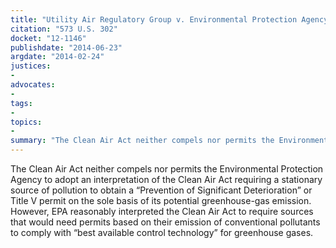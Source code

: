 ```yaml
---
title: "Utility Air Regulatory Group v. Environmental Protection Agency"
citation: "573 U.S. 302"
docket: "12-1146"
publishdate: "2014-06-23"
argdate: "2014-02-24"
justices:
- 
advocates:
- 
tags:
- 
topics:
- 
summary: "The Clean Air Act neither compels nor permits the Environmental Protection Agency to adopt an interpretation of the Clean Air Act requiring a stationary source of pollution to obtain a “Prevention of Significant Deterioration” or Title V permit on the sole basis of its potential greenhouse-gas emission. However, EPA reasonably interpreted the Clean Air Act to require sources that would need permits based on their emission of conventional pollutants to comply with “best available control technology” for greenhouse gases."
---
```

The Clean Air Act neither compels nor permits the Environmental Protection Agency to adopt an interpretation of the Clean Air Act requiring a stationary source of pollution to obtain a “Prevention of Significant Deterioration” or Title V permit on the sole basis of its potential greenhouse-gas emission. However, EPA reasonably interpreted the Clean Air Act to require sources that would need permits based on their emission of conventional pollutants to comply with “best available control technology” for greenhouse gases.

